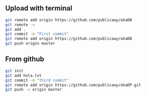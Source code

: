 ## Upload with terminal
```bash
git remote add origin https://github.com/publicawy/akaDB
git remote -v
git add .
git commit -m "First commit"
git remote add origin https://github.com/publicawy/akaDB
git push origin master
```
## From github
```bash
git init 
git add hola.txt
git commit -m "third commit"
git remote add origin https://github.com/publicawy/akaDP.git
git push -u origin master

```
